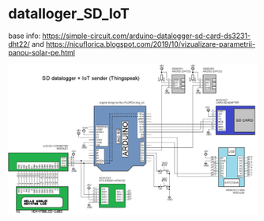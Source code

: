 # datalloger_SD_IoT
base info: https://simple-circuit.com/arduino-datalogger-sd-card-ds3231-dht22/ and https://nicuflorica.blogspot.com/2019/10/vizualizare-parametrii-panou-solar-pe.html

![schematic](https://github.com/tehniq3/datalloger_SD_IoT/blob/main/sd_datalogger_iot_schema.png)
